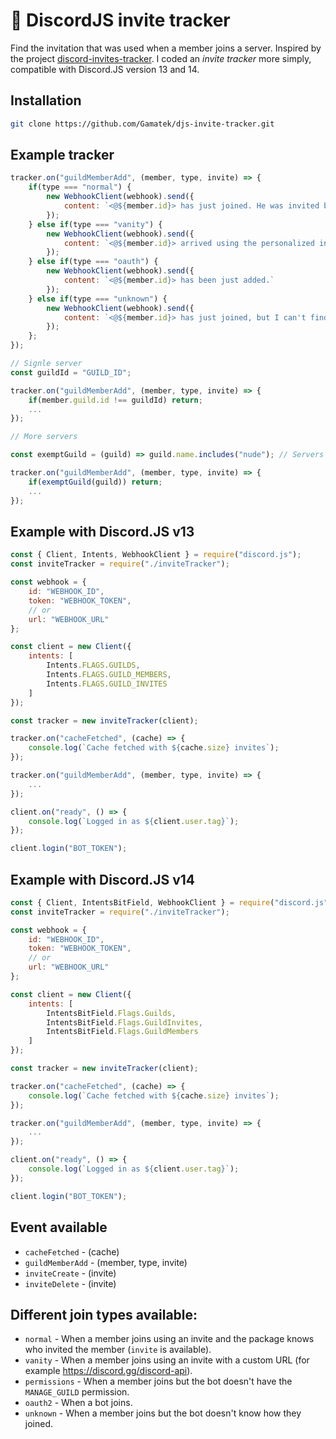 # 📧 DiscordJS invite tracker

Find the invitation that was used when a member joins a server.
Inspired by the project [discord-invites-tracker](https://github.com/Androz2091/discord-invites-tracker).
I coded an *invite tracker* more simply, compatible with Discord.JS version 13 and 14.

## Installation
```bash
git clone https://github.com/Gamatek/djs-invite-tracker.git
```

## Example tracker
```js
tracker.on("guildMemberAdd", (member, type, invite) => {
    if(type === "normal") {
        new WebhookClient(webhook).send({
            content: `<@${member.id}> has just joined. He was invited by **${invite.inviter.tag}**.`
        });
    } else if(type === "vanity") {
        new WebhookClient(webhook).send({
            content: `<@${member.id}> arrived using the personalized invitation.`
        });
    } else if(type === "oauth") {
        new WebhookClient(webhook).send({
            content: `<@${member.id}> has been just added.`
        });
    } else if(type === "unknown") {
        new WebhookClient(webhook).send({
            content: `<@${member.id}> has just joined, but I can't find out who invited him.`
        });
    };
});

// Signle server
const guildId = "GUILD_ID";

tracker.on("guildMemberAdd", (member, type, invite) => {
    if(member.guild.id !== guildId) return;
    ...
});

// More servers

const exemptGuild = (guild) => guild.name.includes("nude"); // Servers that contain "nude" in their name will not be processed.

tracker.on("guildMemberAdd", (member, type, invite) => {
    if(exemptGuild(guild)) return;
    ...
});
```

## Example with Discord.JS v13
```js
const { Client, Intents, WebhookClient } = require("discord.js");
const inviteTracker = require("./inviteTracker");

const webhook = {
    id: "WEBHOOK_ID",
    token: "WEBHOOK_TOKEN",
    // or
    url: "WEBHOOK_URL"
};

const client = new Client({
    intents: [
        Intents.FLAGS.GUILDS,
        Intents.FLAGS.GUILD_MEMBERS,
        Intents.FLAGS.GUILD_INVITES
    ]
});

const tracker = new inviteTracker(client);

tracker.on("cacheFetched", (cache) => {
    console.log(`Cache fetched with ${cache.size} invites`);
});

tracker.on("guildMemberAdd", (member, type, invite) => {
    ...
});

client.on("ready", () => {
    console.log(`Logged in as ${client.user.tag}`);
});

client.login("BOT_TOKEN");
```

## Example with Discord.JS v14
```js
const { Client, IntentsBitField, WebhookClient } = require("discord.js");
const inviteTracker = require("./inviteTracker");

const webhook = {
    id: "WEBHOOK_ID",
    token: "WEBHOOK_TOKEN",
    // or
    url: "WEBHOOK_URL"
};

const client = new Client({
    intents: [
        IntentsBitField.Flags.Guilds,
        IntentsBitField.Flags.GuildInvites,
        IntentsBitField.Flags.GuildMembers
    ]
});

const tracker = new inviteTracker(client);

tracker.on("cacheFetched", (cache) => {
    console.log(`Cache fetched with ${cache.size} invites`);
});

tracker.on("guildMemberAdd", (member, type, invite) => {
    ...
});

client.on("ready", () => {
    console.log(`Logged in as ${client.user.tag}`);
});

client.login("BOT_TOKEN");
```

## Event available
* `cacheFetched` - (cache)
* `guildMemberAdd` - (member, type, invite)
* `inviteCreate` - (invite)
* `inviteDelete` - (invite)

## Different join types available:
* `normal` - When a member joins using an invite and the package knows who invited the member (`invite` is available).
* `vanity` - When a member joins using an invite with a custom URL (for example https://discord.gg/discord-api).
* `permissions` - When a member joins but the bot doesn't have the `MANAGE_GUILD` permission.
* `oauth2` - When a bot joins.
* `unknown` - When a member joins but the bot doesn't know how they joined.
